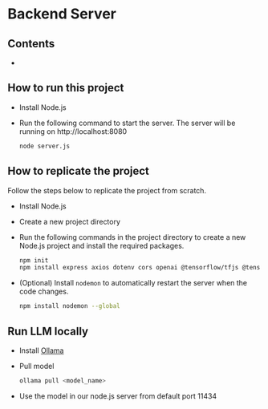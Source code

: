 # Backend Server

## Contents

-

## How to run this project

- Install Node.js
- Run the following command to start the server.
  The server will be running on http://localhost:8080

  ```bash
  node server.js
  ```

## How to replicate the project

Follow the steps below to replicate the project from scratch.

- Install Node.js
- Create a new project directory
- Run the following commands in the project directory to create a new Node.js project and install the required packages.

  ```bash
  npm init
  npm install express axios dotenv cors openai @tensorflow/tfjs @tensorflow/tfjs-node multer jimp
  ```

- (Optional) Install `nodemon` to automatically restart the server when the code changes.

  ```bash
  npm install nodemon --global
  ```

## Run LLM locally

- Install [Ollama](https://ollama.com/download)
- Pull model

  ```bash
  ollama pull <model_name>
  ```

- Use the model in our node.js server from default port 11434
